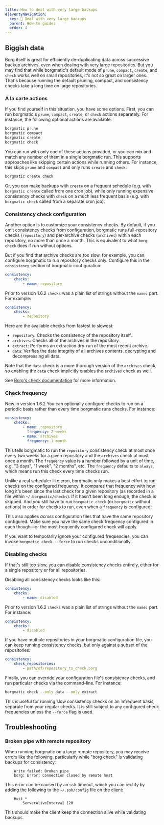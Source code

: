 ```yaml
---
title: How to deal with very large backups
eleventyNavigation:
  key: 📏 Deal with very large backups
  parent: How-to guides
  order: 4
---
```

## Biggish data

Borg itself is great for efficiently de-duplicating data across successive
backup archives, even when dealing with very large repositories. But you may
find that while borgmatic's default mode of `prune`, `compact`, `create`, and
`check` works well on small repositories, it's not so great on larger ones.
That's because running the default pruning, compact, and consistency checks
take a long time on large repositories.

### A la carte actions

If you find yourself in this situation, you have some options. First, you can
run borgmatic's `prune`, `compact`, `create`, or `check` actions separately.
For instance, the following optional actions are available:

```bash
borgmatic prune
borgmatic compact
borgmatic create
borgmatic check
```

You can run with only one of these actions provided, or you can mix and match
any number of them in a single borgmatic run. This supports approaches like
skipping certain actions while running others. For instance, this skips
`prune` and `compact` and only runs `create` and `check`:

```bash
borgmatic create check
```

Or, you can make backups with `create` on a frequent schedule (e.g. with
`borgmatic create` called from one cron job), while only running expensive
consistency checks with `check` on a much less frequent basis (e.g. with
`borgmatic check` called from a separate cron job).


### Consistency check configuration

Another option is to customize your consistency checks. By default, if you
omit consistency checks from configuration, borgmatic runs full-repository
checks (`repository`) and per-archive checks (`archives`) within each
repository, no more than once a month. This is equivalent to what `borg check`
does if run without options.

But if you find that archive checks are too slow, for example, you can
configure borgmatic to run repository checks only. Configure this in the
`consistency` section of borgmatic configuration:

```yaml
consistency:
    checks:
        - name: repository
```

<span class="minilink minilink-addedin">Prior to version 1.6.2</span> `checks`
was a plain list of strings without the `name:` part. For example:

```yaml
consistency:
    checks:
        - repository
```


Here are the available checks from fastest to slowest:

 * `repository`: Checks the consistency of the repository itself.
 * `archives`: Checks all of the archives in the repository.
 * `extract`: Performs an extraction dry-run of the most recent archive.
 * `data`: Verifies the data integrity of all archives contents, decrypting and decompressing all data.

Note that the `data` check is a more thorough version of the `archives` check,
so enabling the `data` check implicitly enables the `archives` check as well.

See [Borg's check
documentation](https://borgbackup.readthedocs.io/en/stable/usage/check.html)
for more information.

### Check frequency

<span class="minilink minilink-addedin">New in version 1.6.2</span> You can
optionally configure checks to run on a periodic basis rather than every time
borgmatic runs checks. For instance:

```yaml
consistency:
    checks:
        - name: repository
          frequency: 2 weeks
        - name: archives
          frequency: 1 month
```

This tells borgmatic to run the `repository` consistency check at most once
every two weeks for a given repository and the `archives` check at most once a
month. The `frequency` value is a number followed by a unit of time, e.g. "3
days", "1 week", "2 months", etc. The `frequency` defaults to `always`, which
means run this check every time checks run.

Unlike a real scheduler like cron, borgmatic only makes a best effort to run
checks on the configured frequency. It compares that frequency with how long
it's been since the last check for a given repository (as recorded in a file
within `~/.borgmatic/checks`). If it hasn't been long enough, the check is
skipped. And you still have to run `borgmatic check` (or `borgmatic` without
actions) in order for checks to run, even when a `frequency` is configured!

This also applies *across* configuration files that have the same repository
configured. Make sure you have the same check frequency configured in each
though—or the most frequently configured check will apply.

If you want to temporarily ignore your configured frequencies, you can invoke
`borgmatic check --force` to run checks unconditionally.


### Disabling checks

If that's still too slow, you can disable consistency checks entirely,
either for a single repository or for all repositories.

Disabling all consistency checks looks like this:

```yaml
consistency:
    checks:
        - name: disabled
```

<span class="minilink minilink-addedin">Prior to version 1.6.2</span> `checks`
was a plain list of strings without the `name:` part. For instance:

```yaml
consistency:
    checks:
        - disabled
```

If you have multiple repositories in your borgmatic configuration file,
you can keep running consistency checks, but only against a subset of the
repositories:

```yaml
consistency:
    check_repositories:
        - path/of/repository_to_check.borg
```

Finally, you can override your configuration file's consistency checks, and
run particular checks via the command-line. For instance:

```bash
borgmatic check --only data --only extract
```

This is useful for running slow consistency checks on an infrequent basis,
separate from your regular checks. It is still subject to any configured
check frequencies unless the `--force` flag is used.


## Troubleshooting

### Broken pipe with remote repository

When running borgmatic on a large remote repository, you may receive errors
like the following, particularly while "borg check" is validating backups for
consistency:

```text
    Write failed: Broken pipe
    borg: Error: Connection closed by remote host
```

This error can be caused by an ssh timeout, which you can rectify by adding
the following to the `~/.ssh/config` file on the client:

```text
    Host *
        ServerAliveInterval 120
```

This should make the client keep the connection alive while validating
backups.

